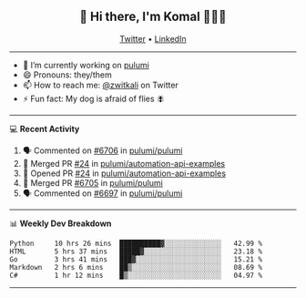 <h2 align="center"> 👋 Hi there, I'm Komal 🧑🏾‍💻 </h2>
<p align="center">
    <a href="https://twitter.com/zwitkali">Twitter</a> •
    <a href="https://www.linkedin.com/in/komal-ali/">LinkedIn</a>
</p>

--------

- 🔭 I’m currently working on [pulumi](https://github.com/pulumi/pulumi)
- 😄 Pronouns: they/them
- 📫 How to reach me: [@zwitkali](https://twitter.com/zwitkali) on Twitter
- ⚡ Fun fact: My dog is afraid of flies 🪰

--------
💻 **Recent Activity**

<!--START_SECTION:activity-->
1. 🗣 Commented on [#6706](https://github.com/pulumi/pulumi/issues/6706) in [pulumi/pulumi](https://github.com/pulumi/pulumi)
2. 🎉 Merged PR [#24](https://github.com/pulumi/automation-api-examples/pull/24) in [pulumi/automation-api-examples](https://github.com/pulumi/automation-api-examples)
3. 💪 Opened PR [#24](https://github.com/pulumi/automation-api-examples/pull/24) in [pulumi/automation-api-examples](https://github.com/pulumi/automation-api-examples)
4. 🎉 Merged PR [#6705](https://github.com/pulumi/pulumi/pull/6705) in [pulumi/pulumi](https://github.com/pulumi/pulumi)
5. 🗣 Commented on [#6697](https://github.com/pulumi/pulumi/issues/6697) in [pulumi/pulumi](https://github.com/pulumi/pulumi)
<!--END_SECTION:activity-->

--------

📊 **Weekly Dev Breakdown**
<!--START_SECTION:waka-->
```text
Python     10 hrs 26 mins  ██████████▓░░░░░░░░░░░░░░   42.99 % 
HTML       5 hrs 37 mins   █████▓░░░░░░░░░░░░░░░░░░░   23.18 % 
Go         3 hrs 41 mins   ███▓░░░░░░░░░░░░░░░░░░░░░   15.21 % 
Markdown   2 hrs 6 mins    ██▒░░░░░░░░░░░░░░░░░░░░░░   08.69 % 
C#         1 hr 12 mins    █▒░░░░░░░░░░░░░░░░░░░░░░░   04.97 % 
```
<!--END_SECTION:waka-->

--------